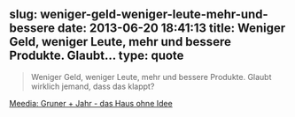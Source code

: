 slug: weniger-geld-weniger-leute-mehr-und-bessere
date: 2013-06-20 18:41:13
title: Weniger Geld, weniger Leute, mehr und bessere Produkte. Glaubt...
type: quote
---

> Weniger Geld, weniger Leute, mehr und bessere Produkte. Glaubt wirklich jemand, dass das klappt?

[Meedia: Gruner + Jahr - das Haus ohne Idee](http://meedia.de/print/gruner-jahr-das-haus-ohne-ideen/2013/06/20.html)
